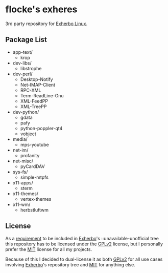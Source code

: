 # flocke's exheres

3rd party repository for [Exherbo Linux](http://www.exherbo.org).

## Package List

* app-text/
  - krop
* dev-libs/
  - libstrophe
* dev-perl/
  - Desktop-Notify
  - Net-IMAP-Client
  - RPC-XML
  - Term-ReadLine-Gnu
  - XML-FeedPP
  - XML-TreePP
* dev-python/
  - gdata
  - pafy
  - python-poppler-qt4
  - vobject
* media/
  - mps-youtube
* net-im/
  - profanity
* net-misc/
  - pyCardDAV
* sys-fs/
  - simple-mtpfs
* x11-apps/
  - sterm
* x11-themes/
  - vertex-themes
* x11-wm/
  - herbstluftwm

## License

As a [requirement](http://exherbo.org/docs/exheres-for-smarties.html#copyright_lines) to be included in
[Exherbo](http://www.exherbo.org)'s ::unavailable-unofficial tree this repository has to be licensed under
the [GPLv2](http://opensource.org/licenses/GPL-2.0) license, but I personally prefer the
[MIT](http://opensource.org/licenses/MIT) license for all my projects.

Because of this I decided to dual-license it as both [GPLv2](http://opensource.org/licenses/GPL-2.0) for
all use cases involving [Exherbo](http://www.exherbo.org)'s repository tree and
[MIT](http://opensource.org/licenses/MIT) for anything else.

